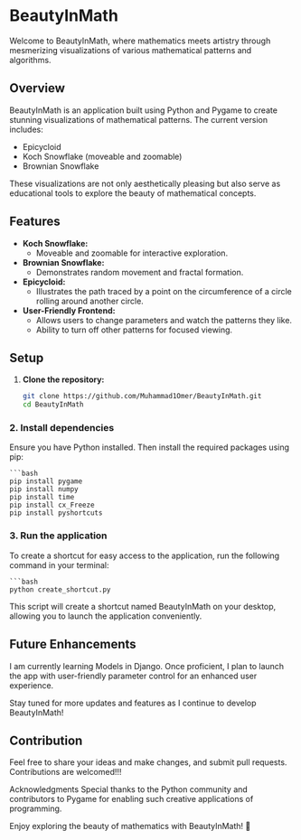 # BeautyInMath

Welcome to BeautyInMath, where mathematics meets artistry through mesmerizing visualizations of various mathematical patterns and algorithms.

## Overview

BeautyInMath is an application built using Python and Pygame to create stunning visualizations of mathematical patterns. The current version includes:

- Epicycloid
- Koch Snowflake (moveable and zoomable)
- Brownian Snowflake

These visualizations are not only aesthetically pleasing but also serve as educational tools to explore the beauty of mathematical concepts.

## Features

- **Koch Snowflake:**
  - Moveable and zoomable for interactive exploration.
- **Brownian Snowflake:**
  - Demonstrates random movement and fractal formation.
- **Epicycloid:**
  - Illustrates the path traced by a point on the circumference of a circle rolling around another circle.
- **User-Friendly Frontend:**
  - Allows users to change parameters and watch the patterns they like.
  - Ability to turn off other patterns for focused viewing.

## Setup

1. **Clone the repository:**

   ```bash
   git clone https://github.com/Muhammad1Omer/BeautyInMath.git
   cd BeautyInMath

   
### 2. Install dependencies

Ensure you have Python installed. Then install the required packages using pip:

    ```bash
    pip install pygame
    pip install numpy
    pip install time
    pip install cx_Freeze
    pip install pyshortcuts

### 3. Run the application

To create a shortcut for easy access to the application, run the following command in your terminal:

    ```bash
    python create_shortcut.py
    
This script will create a shortcut named BeautyInMath on your desktop, allowing you to launch the application conveniently.

## Future Enhancements

I am currently learning Models in Django. Once proficient, I plan to launch the app with user-friendly parameter control for an enhanced user experience.

Stay tuned for more updates and features as I continue to develop BeautyInMath!

## Contribution

Feel free to share your ideas and make changes, and submit pull requests. Contributions are welcomed!!!


Acknowledgments
Special thanks to the Python community and contributors to Pygame for enabling such creative applications of programming.

Enjoy exploring the beauty of mathematics with BeautyInMath! 🌟

